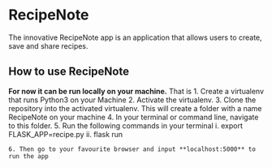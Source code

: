 # RecipeNote
The innovative RecipeNote app is an application that allows users to create, save and share recipes.

## How to use RecipeNote
**For now it can be run locally on your machine.**
That is 
    1. Create a virtualenv that runs Python3 on your Machine
    2. Activate the virtualenv.
    3. Clone the repository into the activated virtualenv. This will create a folder with a name RecipeNote on your machine
    4. In your terminal or command line, navigate to this folder.
    5. Run the following commands in your terminal 
        i. export FLASK_APP=recipe.py
        ii. flask run
    
    6. Then go to your favourite browser and input **localhost:5000** to run the app
    

